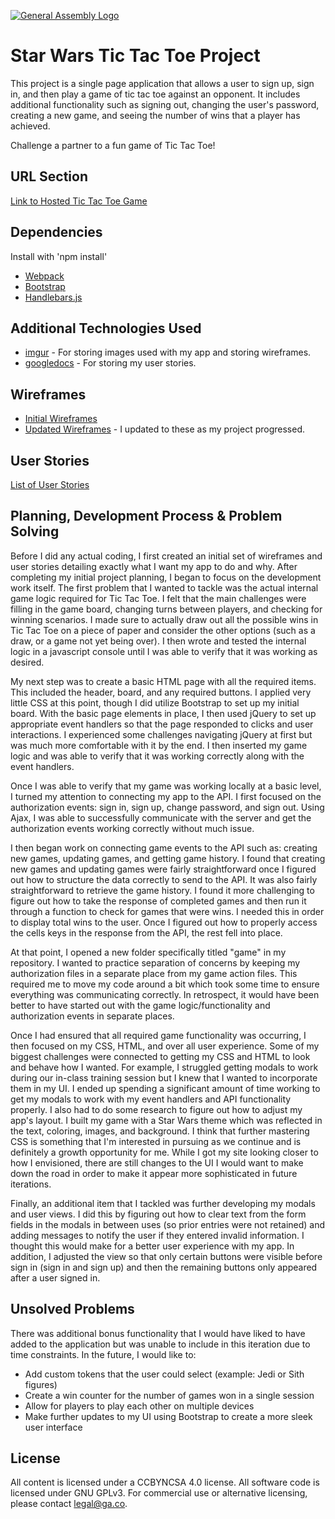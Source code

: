 [![General Assembly Logo](https://camo.githubusercontent.com/1a91b05b8f4d44b5bbfb83abac2b0996d8e26c92/687474703a2f2f692e696d6775722e636f6d2f6b6538555354712e706e67)](https://generalassemb.ly/education/web-development-immersive)

# Star Wars Tic Tac Toe Project

This project is a single page application that allows a user to sign up, sign in, and then play a game of tic tac toe against an opponent. It includes additional functionality such as signing out, changing the user's password, creating a new game, and seeing the number of wins that a player has achieved.

Challenge a partner to a fun game of Tic Tac Toe!

## URL Section
[Link to Hosted Tic Tac Toe Game](https://rrdaniels85.github.io/wdi-tictactoe-game/)

## Dependencies

Install with 'npm install'
-   [Webpack](https://webpack.github.io)
-   [Bootstrap](http://getbootstrap.com)
-   [Handlebars.js](http://handlebarsjs.com)

## Additional Technologies Used

-   [imgur](http://imgur.com/) - For storing images used with my app and storing wireframes.
-   [googledocs](https://www.google.com/docs/about/) - For storing my user stories.

## Wireframes

-   [Initial Wireframes](http://imgur.com/a/kPpbs)
-   [Updated Wireframes](http://imgur.com/a/W8Tx6) - I updated to these as my project progressed.

## User Stories

[List of User Stories](https://docs.google.com/document/d/1yhYfxM2QOfAREWLdPOLoN9FjDc9Ps4tP5jKFVTuB2I0/edit?usp=sharing)

## Planning, Development Process & Problem Solving

Before I did any actual coding, I first created an initial set of wireframes and user stories detailing exactly what I want my app to do and why. After completing my initial project planning, I
began to focus on the development work itself. The first problem that I wanted
to tackle was the actual internal game logic required for Tic Tac Toe. I felt
that the main challenges were filling in the game board, changing turns between players,
and checking for winning scenarios. I made sure to actually draw out all the possible wins in Tic
Tac Toe on a piece of paper and consider the other options (such as a draw, or a game not yet
being over). I then wrote and tested the internal logic in a javascript console until I was able to verify that it was working as desired.

My next step was to create a basic HTML page with all the required items. This included the header, board, and any required buttons. I applied very little CSS at this point, though I did utilize Bootstrap to set up my initial board. With the basic page elements in place, I then used jQuery to set up appropriate event handlers so that the page responded to clicks and user interactions. I experienced some challenges navigating jQuery at first but was much more comfortable with it by the end. I then inserted my game logic and was able to verify that it was working correctly along with the event handlers.

Once I was able to verify that my game was working locally at a basic level, I turned my attention to connecting my app
to the API. I first focused on the authorization events: sign in, sign up, change password, and sign out. Using Ajax, I was able to successfully communicate with the server and get the authorization events working correctly without much issue.

I then began work on connecting game events to the API such as: creating new games, updating games, and getting game history. I found that creating new games and updating games were fairly straightforward once I figured out how to structure the data correctly to send to the API. It was also fairly straightforward to retrieve the game history. I found it more challenging to figure out how to take the response of completed games and then run it through a function to check for games that were wins. I needed this in order to display total wins to the user. Once I figured out how to properly access the cells keys in the response from the API, the rest fell into place.

At that point, I opened a new folder specifically titled "game" in my repository. I wanted to practice separation of concerns by keeping my authorization files in a separate place from my game action files. This required me to move my code around a bit which took some time to ensure everything was communicating correctly. In retrospect, it would have been better to have started out with the game logic/functionality and authorization events in separate places.

Once I had ensured that all required game functionality was occurring, I then focused on my CSS, HTML, and over all user experience. Some of my biggest challenges were connected to getting my CSS and HTML to look and behave how I wanted. For example, I struggled getting modals to work during our in-class training session but I knew that I wanted to incorporate them in my UI. I ended up spending a significant amount of time working to get my modals to work with my event handlers and API functionality properly. I also had to do some research to figure out how to adjust my app's layout. I built my game with a Star Wars theme which was reflected in the text, coloring, images, and background. I think that further mastering CSS is something that I'm interested in pursuing as we continue and is definitely a growth opportunity for me. While I got my site looking closer to how I envisioned, there are still changes to the UI I would want to make down the road in order to make it appear more sophisticated in future iterations.

Finally, an additional item that I tackled was further developing my modals and user views. I did this by figuring out how to clear text from the form fields in the modals in between uses (so prior entries were not retained) and adding messages to notify the user if they entered invalid information. I thought this would make for a better user experience with my app. In addition, I adjusted the view so that only certain buttons were visible before sign in (sign in and sign up) and then the remaining buttons only appeared after a user signed in.

## Unsolved Problems

There was additional bonus functionality that I would have liked to have added to the application but was unable to include in this iteration due to time constraints. In the future, I would like to:

-   Add custom tokens that the user could select (example: Jedi or Sith figures)
-   Create a win counter for the number of games won in a single session
-   Allow for players to play each other on multiple devices
-   Make further updates to my UI using Bootstrap to create a more sleek user interface

## License

All content is licensed under a CC­BY­NC­SA 4.0 license.
All software code is licensed under GNU GPLv3. For commercial use or alternative licensing, please contact legal@ga.co.
